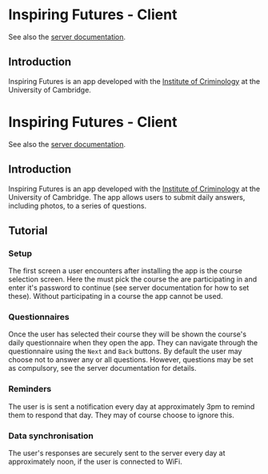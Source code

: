 # Inspiring Futures - Client
See also the [server documentation](https://github.com/GydeonMylls/InspiringFutures-server).

## Introduction
Inspiring Futures is an app developed with the [Institute of Criminology](http://www.crim.cam.ac.uk/) at the University of Cambridge.

# Inspiring Futures - Client
See also the [server documentation](https://github.com/GydeonMylls/InspiringFutures-server).

## Introduction
Inspiring Futures is an app developed with the [Institute of Criminology](http://www.crim.cam.ac.uk/) at the University of Cambridge. The app allows users to submit daily answers, including photos, to a series of questions.

## Tutorial

### Setup
The first screen a user encounters after installing the app is the course selection screen. Here the must pick the course the are participating in and enter it's password to continue (see server documentation for how to set these). Without participating in a course the app cannot be used.

### Questionnaires
Once the user has selected their course they will be shown the course's daily questionnaire when they open the app. They can navigate through the questionnaire using the `Next` and `Back` buttons. By default the user may choose not to answer any or all questions. However, questions may be set as compulsory, see the server documentation for details.

### Reminders
The user is is sent a notification every day at approximately 3pm to remind them to respond that day. They may of course choose to ignore this.

### Data synchronisation
The user's responses are securely sent to the server every day at approximately noon, if the user is connected to WiFi.
